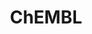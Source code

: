 ---
layout: default
bigquery: https://console.cloud.google.com/bigquery?p=patents-public-data&d=ebi_chembl&page=dataset
citation: '"The ChEMBL database in 2017." Anna Gaulton, Anne Hersey, Michał Nowotka,
  A Patrícia Bento, Jon Chambers, David Mendez, Prudence Mutowo, Francis Atkinson,
  Louisa J Bellis, Elena Cibrián-Uhalte, Mark Davies, Nathan Dedman, Anneli Karlsson,
  María Paula Magariños, John P Overington, George Papadatos, Ines Smit, Andrew R
  Leach Nucleic acids Research (2017) 45 (Database Issue), D945-D954'
contributors: European Bioinformatics Institute
cost: None
description: ChEMBL Data is a manually curated database of small molecules used in
  drug discovery, including information about existing patented drugs.
documentation: 'schema: https://www.ebi.ac.uk/chembl/db_schema


  '
last_edit: Mon, 04 Apr 2022 19:07:30 GMT
location: https://console.cloud.google.com/marketplace/product/google_patents_public_datasets/chembl
maintained_by: EMBL-EBI, an outstation of European Molecular Biology Laboratory
related_publications: '

  ChEMBL: towards direct deposition of bioassay data.


  Mendez D, Gaulton A, Bento AP, Chambers J, De Veij M, Félix E, Magariños MP, Mosquera
  JF, Mutowo P, Nowotka M, Gordillo-Marañón M, Hunter F, Junco L, Mugumbate G, Rodriguez-Lopez
  M, Atkinson F, Bosc N, Radoux CJ, Segura-Cabrera A, Hersey A, Leach AR.


  — Nucleic Acids Res. 2019; 47(D1):D930-D940. doi: 10.1093/nar/gky1075

  '
schema_fields: '[''country'', ''disease_efficacy'', ''frac_class_id'', ''potential_duplicate'',
  ''substrate_record_id'', ''l7'', ''strength'', ''mol_frac_id'', ''parent_id'', ''organism'',
  ''level2'', ''bao_id'', ''result_flag'', ''name'', ''domain_id'', ''direct_interaction'',
  ''log_id'', ''cell_source_organism'', ''smarts'', ''polymer_flag'', ''assay_class_id'',
  ''assay_cell_type'', ''normal_range_max'', ''usan_substem'', ''activity_id'', ''set_name'',
  ''warnref_id'', ''comp_class_id'', ''acd_most_apka'', ''std_act_id'', ''enzyme_tid'',
  ''mc_target_name'', ''creation_date'', ''variant_id'', ''ddd_id'', ''max_phase'',
  ''cell_id'', ''selectivity_comment'', ''comp_go_id'', ''units'', ''research_stem'',
  ''parenteral'', ''assay_subcellular_fraction'', ''irac_class_id'', ''parent_molregno'',
  ''component_id'', ''pathway_id'', ''first_page'', ''aspect'', ''authors'', ''text_value'',
  ''mc_organism'', ''src_short_name'', ''assay_id'', ''mec_id'', ''toid'', ''aidx'',
  ''priority'', ''drug_substance_flag'', ''accession'', ''protein_class_id'', ''warning_class'',
  ''parameter_value'', ''num_ro5_violations'', ''molecular_species'', ''oc_id'', ''compd_id'',
  ''metabolite_record_id'', ''smid'', ''bto_id'', ''mc_tax_id'', ''level3'', ''upper_value'',
  ''enzyme_name'', ''hrac_class_id'', ''tissue_id'', ''assay_desc'', ''cellosaurus_id'',
  ''res_stem_id'', ''hbd'', ''relationship_type'', ''standard_type'', ''nda_type'',
  ''dosed_ingredient'', ''doc_type'', ''job_id'', ''hrac_code'', ''cell_source_tissue'',
  ''ridx'', ''chebi_par_id'', ''metref_id'', ''volume'', ''patent_expire_date'', ''title'',
  ''level4_description'', ''drugind_id'', ''updated_by'', ''uo_units'', ''num_alerts'',
  ''site_residues'', ''cpd_str_alert_id'', ''relation'', ''cell_ontology_id'', ''l8'',
  ''delist_flag'', ''helm_notation'', ''entity_type'', ''value'', ''protein_class_desc'',
  ''sequence_md5sum'', ''innovator_company'', ''met_comment'', ''doi'', ''confidence'',
  ''annotation'', ''acd_most_bpka'', ''tbl'', ''confidence_score'', ''level5'', ''curated_by'',
  ''cidx'', ''src_compound_id'', ''ddd_comment'', ''abstract'', ''cell_source_tax_id'',
  ''withdrawn_year'', ''molecule_type'', ''mol_irac_id'', ''ddd_units'', ''domain_name'',
  ''clo_id'', ''component_synonym'', ''orig_description'', ''natural_product'', ''source'',
  ''ref_id'', ''relationship_desc'', ''major_class'', ''l2'', ''stem_class'', ''route'',
  ''publication_number'', ''pubmed_id'', ''published_type'', ''oral'', ''cl_lincs_id'',
  ''usan_stem_id'', ''efo_id'', ''standard_units'', ''l5'', ''src_description'', ''l4'',
  ''class_type'', ''binding_site_comment'', ''standard_value'', ''standard_flag'',
  ''domain_description'', ''l1'', ''warning_id'', ''published_relation'', ''compound_name'',
  ''standard_text_value'', ''availability_type'', ''max_phase_for_ind'', ''full_mwt'',
  ''level3_description'', ''year'', ''definition'', ''source_domain_id'', ''met_id'',
  ''withdrawn_flag'', ''co_stem_id'', ''activity_comment'', ''active_molregno'', ''homologue'',
  ''cx_most_apka'', ''src_id'', ''heavy_atoms'', ''hba'', ''db_source'', ''trade_name'',
  ''actsm_id'', ''warning_description'', ''previous_company'', ''mol_atc_id'', ''assay_tissue'',
  ''patent_id'', ''met_conversion'', ''inorganic_flag'', ''warning_country'', ''psa'',
  ''targcomp_id'', ''pathway_key'', ''cell_description'', ''approval_date'', ''standard_relation'',
  ''efo_term'', ''cx_most_bpka'', ''mw_freebase'', ''assay_param_id'', ''le'', ''acd_logd'',
  ''comments'', ''frac_code'', ''version'', ''first_in_class'', ''label'', ''species_group_flag'',
  ''journal'', ''assay_test_type'', ''molsyn_id'', ''end_position'', ''therapeutic_flag'',
  ''component_type'', ''ap_id'', ''ddd_admr'', ''doc_id'', ''targrel_id'', ''published_units'',
  ''entity_id'', ''qed_weighted'', ''src_assay_id'', ''mecref_id'', ''caloha_id'',
  ''full_molformula'', ''parent_go_id'', ''target_desc'', ''drug_record_id'', ''bao_format'',
  ''submission_date'', ''curation_comment'', ''stat'', ''dosage_form'', ''data_validity_comment'',
  ''compound_key'', ''status'', ''l6'', ''prediction_method'', ''patent_no'', ''drug_product_flag'',
  ''biocomp_id'', ''syn_type'', ''protein_class_synonym'', ''withdrawn_country'',
  ''stem'', ''canonical_smiles'', ''alogp'', ''type'', ''published_value'', ''tid_fixed'',
  ''applicant_full_name'', ''withdrawn_reason'', ''updated_on'', ''qudt_units'', ''rgid'',
  ''protclasssyn_id'', ''molfile'', ''sequence'', ''standard_inchi_key'', ''subgroup'',
  ''description'', ''action_type'', ''idx'', ''patent_use_code'', ''l3'', ''ref_url'',
  ''usan_stem'', ''bao_endpoint'', ''isoform'', ''hba_lipinski'', ''indref_id'', ''cx_logd'',
  ''who_extra'', ''class_level'', ''mechanism_of_action'', ''topical'', ''tid'', ''rtb'',
  ''predbind_id'', ''company'', ''usan_stem_definition'', ''synonyms'', ''downgraded'',
  ''ad_type'', ''alert_set_id'', ''pref_name'', ''last_page'', ''related_tid'', ''mutation'',
  ''usan_year'', ''num_lipinski_ro5_violations'', ''structure_type'', ''cell_name'',
  ''withdrawn_class'', ''level1_description'', ''site_id'', ''mc_target_accession'',
  ''site_name'', ''prod_pat_id'', ''level2_description'', ''path'', ''domain_type'',
  ''as_id'', ''hbd_lipinski'', ''ass_cls_map_id'', ''standard_upper_value'', ''molecular_mechanism'',
  ''black_box_warning'', ''start_position'', ''target_type'', ''record_id'', ''indication_class'',
  ''formulation_id'', ''assay_tax_id'', ''mechanism_comment'', ''mol_hrac_id'', ''bei'',
  ''sei'', ''alert_name'', ''mesh_heading'', ''ddd_value'', ''mc_target_type'', ''issue'',
  ''assay_category'', ''irac_code'', ''compsyn_id'', ''active_ingredient'', ''first_approval'',
  ''level1'', ''parent_type'', ''assay_type'', ''chirality'', ''acd_logp'', ''parameter_type'',
  ''cx_logp'', ''standard_inchi'', ''warning_type'', ''tax_id'', ''relationship'',
  ''who_name'', ''chembl_id'', ''go_id'', ''assay_organism'', ''target_mapping'',
  ''assay_strain'', ''molregno'', ''activity_count'', ''ro3_pass'', ''atc_code'',
  ''product_id'', ''mw_monoisotopic'', ''last_active'', ''db_version'', ''short_name'',
  ''pchembl_value'', ''assay_source'', ''uberon_id'', ''prodrug'', ''ref_type'', ''lle'',
  ''alert_id'', ''warning_year'', ''mesh_id'', ''normal_range_min'', ''aromatic_rings'',
  ''sitecomp_id'', ''ingredient'', ''level4'']'
shortname: chembl
tags:
- biotechnology
- health
- chemical
- bioinformatics
- medical
terms_of_use: CC BY-SA 3.0
title: ChEMBL
uuid: e232a192-965c-4ec9-904c-155b6dfe56c5
---